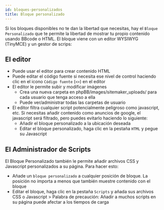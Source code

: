 ```yaml
---
id: bloques-personalizados
title: Bloque personalizado
---
```


Si los bloques disponibles no te dan la libertad que necesitas, hay el `Bloque Personalizado` que te permite la libertad de mostrar tu propio contenido usando BBcode o HTML. El bloque viene con un editor WYSIWYG (TinyMCE) y un gestor de scrips:

## El editor

- Puede usar el editor para crear contenido HTML
- Puede editar el código fuente si necesita ese nivel de control haciendo clic en el icono `Código fuente` (`<>`) en el editor
- El editor le permite subir y modificar imágenes 
    - Crea una nueva carpeta en phpBB/images/sitemaker_uploads/ para cada usuario que tenga acceso a ella
    - Puede ver/administrar todas las carpetas de usuario
- El editor filtra cualquier script potencialmente peligroso como javascript, etc. Si necesitas añadir contenido como anuncios de google, el javascript será filtrado, pero puedes evitarlo haciendo lo siguiente: 
    - Añadir el bloque personalizado a la ubicación deseada
    - Editar el bloque personalizado, haga clic en la pestaña `HTML` y pegue su Javascript

## El Administrador de Scripts

El Bloque Personalizado también le permite añadir archivos CSS y Javascript personalizados a su página. Para hacer esto:

- Añade un `bloque personalizado` a cualquier posición de bloque. La posición no importa a menos que también muestre contenido con el bloque
- Editar el bloque, haga clic en la pestaña `Scripts` y añada sus archivos CSS o Javascript > Palabra de precaución: Añadir a muchos scripts en su página puede afectar a los tiempos de carga
